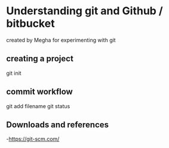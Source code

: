 # Understanding git and Github / bitbucket
created by Megha for experimenting with git

## creating a project
git init

## commit workflow
git add filename
git status

## Downloads and references
-https://git-scm.com/